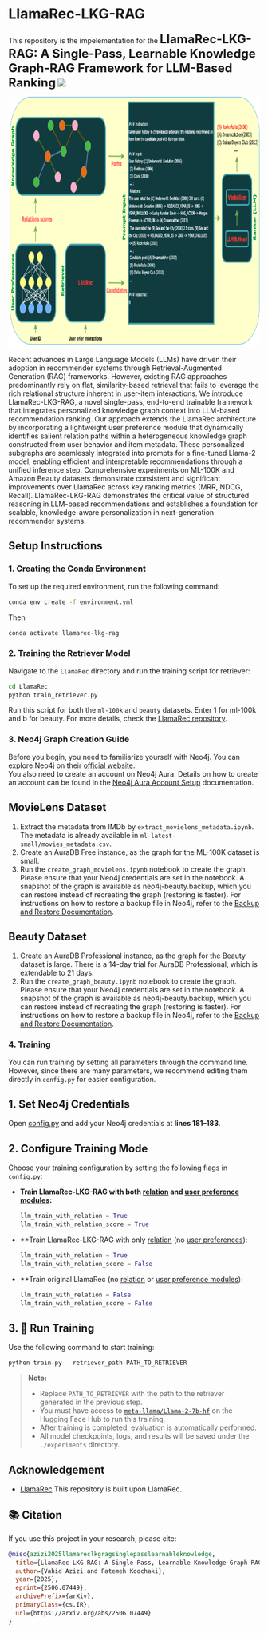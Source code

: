 # LlamaRec-LKG-RAG

This repository is the impelementation for the <font size='5'>**LlamaRec-LKG-RAG: A Single-Pass, Learnable Knowledge Graph-RAG Framework for LLM-Based Ranking**</font> <a href='https://www.arxiv.org/abs/2506.07449'><img src='https://img.shields.io/badge/Paper-Arxiv-red'></a>

<p align="center">
      <img src=model.png width=800, height=500>
</p>

Recent advances in Large Language Models (LLMs) have driven their adoption in recommender systems through Retrieval-Augmented Generation (RAG) frameworks. However, existing RAG approaches predominantly rely on flat, similarity-based retrieval that fails to leverage the rich relational structure inherent in user-item interactions. We introduce LlamaRec-LKG-RAG, a novel single-pass, end-to-end trainable framework that integrates personalized knowledge graph context into LLM-based recommendation ranking. Our approach extends the LlamaRec architecture by incorporating a lightweight user preference module that dynamically identifies salient relation paths within a heterogeneous knowledge graph constructed from user behavior and item metadata. These personalized subgraphs are seamlessly integrated into prompts for a fine-tuned Llama-2 model, enabling efficient and interpretable recommendations through a unified inference step. Comprehensive experiments on ML-100K and Amazon Beauty datasets demonstrate consistent and significant improvements over LlamaRec across key ranking metrics (MRR, NDCG, Recall). LlamaRec-LKG-RAG demonstrates the critical value of structured reasoning in LLM-based recommendations and establishes a foundation for scalable, knowledge-aware personalization in next-generation recommender systems.

## Setup Instructions

### 1. Creating the Conda Environment
To set up the required environment, run the following command:
```sh
conda env create -f environment.yml
```
Then
```sh
conda activate llamarec-lkg-rag
```

### 2. Training the Retriever Model
Navigate to the `LlamaRec` directory and run the training script for retriever:
```sh
cd LlamaRec
python train_retriever.py
```
Run this script for both the `ml-100k` and `beauty` datasets. Enter 1 for ml-100k and b for beauty.
For more details, check the [LlamaRec repository](https://github.com/Yueeeeeeee/LlamaRec).

### 3. Neo4j Graph Creation Guide
Before you begin, you need to familiarize yourself with Neo4j. You can explore Neo4j on their [official website](https://neo4j.com).  
You also need to create an account on Neo4j Aura. Details on how to create an account can be found in the [Neo4j Aura Account Setup](https://neo4j.com/docs/aura/classic/platform/create-account/) documentation.

## MovieLens Dataset
1. Extract the metadata from IMDb by `extract_movielens_metadata.ipynb`. The metadata is already available in `ml-latest-small/movies_metadata.csv`.
2. Create an AuraDB Free instance, as the graph for the ML-100K dataset is small.
3. Run the `create_graph_movielens.ipynb` notebook to create the graph. Please ensure that your Neo4j credentials are set in the notebook. A snapshot of the graph is available as neo4j-beauty.backup, which you can restore instead of recreating the graph (restoring is faster). For instructions on how to restore a backup file in Neo4j, refer to the [Backup and Restore Documentation](https://neo4j.com/docs/aura/managing-instances/backup-restore-export/).

## Beauty Dataset
1. Create an AuraDB Professional instance, as the graph for the Beauty dataset is large. There is a 14-day trial for AuraDB Professional, which is extendable to 21 days.
2. Run the `create_graph_beauty.ipynb` notebook to create the graph. Please ensure that your Neo4j credentials are set in the notebook. A snapshot of the graph is available as neo4j-beauty.backup, which you can restore instead of recreating the graph (restoring is faster). For instructions on how to restore a backup file in Neo4j, refer to the [Backup and Restore Documentation](https://neo4j.com/docs/aura/managing-instances/backup-restore-export/).

### 4. Training
You can run training by setting all parameters through the command line. However, since there are many parameters, we recommend editing them directly in `config.py` for easier configuration.

## 1. Set Neo4j Credentials

Open [config.py](LlamaRec/config.py#L181-L183) and add your Neo4j credentials at **lines 181–183**.

## 2. Configure Training Mode

Choose your training configuration by setting the following flags in `config.py`:

- **Train LlamaRec-LKG-RAG with both [relation](LlamaRec/config.py#L147) and [user preference modules](LlamaRec/config.py#L152):**
  ```python
  llm_train_with_relation = True
  llm_train_with_relation_score = True

- **Train LlamaRec-LKG-RAG with only [relation](LlamaRec/config.py#L147) (no [user preferences](LlamaRec/config.py#L152)):
  ```python
  llm_train_with_relation = True
  llm_train_with_relation_score = False

- **Train original LlamaRec (no [relation](LlamaRec/config.py#L147) or [user preference modules](LlamaRec/config.py#L152)):
  ```python
  llm_train_with_relation = False
  llm_train_with_relation_score = False

## 3. 🚀 Run Training
Use the following command to start training:
  ```python
  python train.py --retriever_path PATH_TO_RETRIEVER
```

> **Note:**  
> - Replace `PATH_TO_RETRIEVER` with the path to the retriever generated in the previous step.  
> - You must have access to [`meta-llama/Llama-2-7b-hf`](https://huggingface.co/meta-llama/Llama-2-7b-hf) on the Hugging Face Hub to run this training.  
> - After training is completed, evaluation is automatically performed.  
> - All model checkpoints, logs, and results will be saved under the `./experiments` directory.


## Acknowledgement
+ [LlamaRec](https://github.com/Yueeeeeeee/LlamaRec) This repository is built upon LlamaRec.

## 📚 Citation

If you use this project in your research, please cite:

```bibtex
@misc{azizi2025llamareclkgragsinglepasslearnableknowledge,
  title={LlamaRec-LKG-RAG: A Single-Pass, Learnable Knowledge Graph-RAG Framework for LLM-Based Ranking},
  author={Vahid Azizi and Fatemeh Koochaki},
  year={2025},
  eprint={2506.07449},
  archivePrefix={arXiv},
  primaryClass={cs.IR},
  url={https://arxiv.org/abs/2506.07449}
}
```
